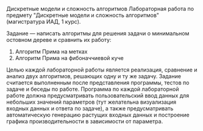 Дискретные модели и сложность алгоритмов
Лабораторная работа по предмету "Дискретные модели и сложность алгоритмов" (магистратура ИАД, 1 курс).

Задание — написать алгоритмы для решения задачи о минимальном остовном дереве и сравнить их работу:
1) Алгоритм Прима на метках
2) Алгоритм Прима на фибоначчиевой куче

Целью каждой лабораторной работы является реализация, сравнение и анализ двух алгоритмов, решающих одну и ту же задачу. Задание считается выполненным после представления программы, тестов по задаче и беседы по работе. Программа по каждой лабораторной работе должна предусматривать пользовательский ввод данных для небольших значений параметров (тут желательна визуализация входных данных и ответа по задаче), а также предусматривать автоматическую генерацию растущих входных данных и построение графика производительности в зависимости от параметра.